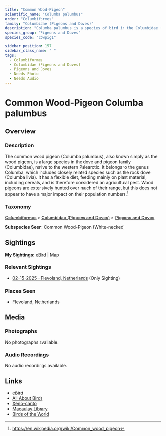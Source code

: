 ```yaml
---
title: "Common Wood-Pigeon"
scientific_name: "Columba palumbus"
order: "Columbiformes"
family: "Columbidae (Pigeons and Doves)"
description: "Columba palumbus is a species of bird in the Columbidae (Pigeons and Doves) family. It has been observed 1 times."
species_group: "Pigeons and Doves"
species_code: "cowpig1"

sidebar_position: 157
sidebar_class_name: " "
tags: 
  - Columbiformes
  - Columbidae (Pigeons and Doves)
  - Pigeons and Doves
  - Needs Photo
  - Needs Audio
---
```


# Common Wood-Pigeon <span className='sci_name'>Columba palumbus</span>

## Overview

### Description
The common wood pigeon (Columba palumbus), also known simply as the wood pigeon, is a large species in the dove and pigeon family (Columbidae), native to the western Palearctic. It belongs to the genus Columba, which includes closely related species such as the rock dove (Columba livia). It has a flexible diet, feeding mainly on plant material, including cereals, and is therefore considered an agricultural pest. Wood pigeons are extensively hunted over much of their range, but this does not appear to have a major impact on their population numbers.[^1]

[^1]: https://en.wikipedia.org/wiki/Common_wood_pigeon

### Taxonomy
[Columbiformes](/tags/columbiformes) > [Columbidae (Pigeons and Doves)](/tags/columbidae-pigeons-and-doves) > [Pigeons and Doves](/tags/pigeons-and-doves)

**Subspecies Seen**: Common Wood-Pigeon (White-necked)


## Sightings

**My Sightings:** [eBird](https://ebird.org/lifelist?r=world&time=life&spp=cowpig1) | [Map](/map?species_code=cowpig1)

### Relevant Sightings

* [02-15-2025 - Flevoland, Netherlands](https://ebird.org/checklist/S213385263) (Only Sighting)

### Places Seen

* Flevoland, Netherlands



## Media
### Photographs
No photographs available.

### Audio Recordings
No audio recordings available.

## Links
* [eBird](https://ebird.org/species/cowpig1) 
* [All About Birds](https://www.allaboutbirds.org/guide/cowpig1) 
* [Xeno-canto](https://www.xeno-canto.org/species/columba-palumbus) 
* [Macaulay Library](https://search.macaulaylibrary.org/catalog?taxonCode=cowpig1&sort=rating_rank_desc)
* [Birds of the World](https://birdsoftheworld.org/bow/species/cowpig1)
